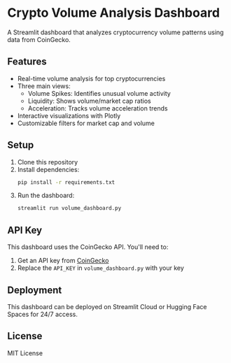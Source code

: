# Crypto Volume Analysis Dashboard

A Streamlit dashboard that analyzes cryptocurrency volume patterns using data from CoinGecko.

## Features

- Real-time volume analysis for top cryptocurrencies
- Three main views:
  - Volume Spikes: Identifies unusual volume activity
  - Liquidity: Shows volume/market cap ratios
  - Acceleration: Tracks volume acceleration trends
- Interactive visualizations with Plotly
- Customizable filters for market cap and volume

## Setup

1. Clone this repository
2. Install dependencies:
   ```bash
   pip install -r requirements.txt
   ```
3. Run the dashboard:
   ```bash
   streamlit run volume_dashboard.py
   ```

## API Key

This dashboard uses the CoinGecko API. You'll need to:
1. Get an API key from [CoinGecko](https://www.coingecko.com/en/api)
2. Replace the `API_KEY` in `volume_dashboard.py` with your key

## Deployment

This dashboard can be deployed on Streamlit Cloud or Hugging Face Spaces for 24/7 access.

## License

MIT License 